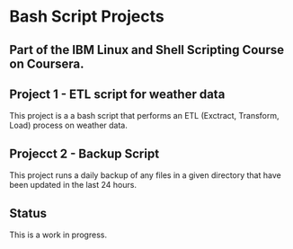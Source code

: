 # Bash Script Projects

## Part of the IBM Linux and Shell Scripting Course on Coursera.

## Project 1 - ETL script for weather data

This project is a a bash script that performs an ETL (Exctract, Transform, Load) process on weather data.

## Projecct 2 - Backup Script

This project runs a daily backup of any files in a given directory that have been updated in the last 24 hours.

## Status 

This is a work in progress.
